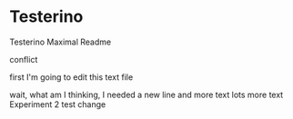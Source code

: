 # Testerino
Testerino Maximal
Readme

conflict

first I'm going to edit this text file

wait, what am I thinking, I needed a new line
and more text
lots more text
Experiment 2 test change



